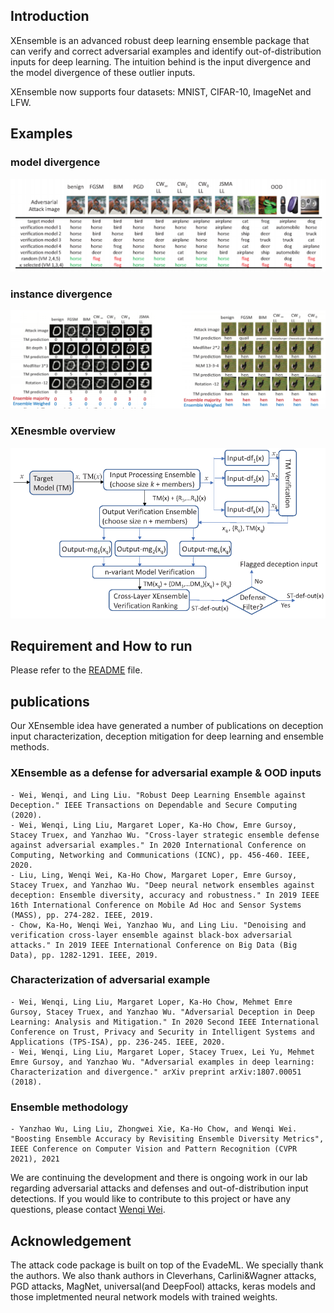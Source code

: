 


## Introduction

XEnsemble is an advanced robust deep learning ensemble package that can verify and correct adversarial examples and identify out-of-distribution inputs for deep learning. The intuition behind is the input divergence and the model divergence of these outlier inputs.

XEnsemble now supports four datasets: MNIST, CIFAR-10, ImageNet and LFW.


##  Examples

### model divergence

![model_div](fig/model_divergence.png)

### instance divergence

![ins_div](fig/input_divergence.png)


### XEnesmble overview

![system](fig/system_fig.png)

## Requirement and How to run
Please refer to the [README](https://github.com/WenqiWei789/XEnsemble-1.0) file.

## publications
Our XEnsemble idea have generated a number of publications on deception input characterization, deception mitigation for deep learning and ensemble methods.


### XEnsemble as a defense for adversarial example & OOD inputs
```
- Wei, Wenqi, and Ling Liu. "Robust Deep Learning Ensemble against Deception." IEEE Transactions on Dependable and Secure Computing (2020).
- Wei, Wenqi, Ling Liu, Margaret Loper, Ka-Ho Chow, Emre Gursoy, Stacey Truex, and Yanzhao Wu. "Cross-layer strategic ensemble defense against adversarial examples." In 2020 International Conference on Computing, Networking and Communications (ICNC), pp. 456-460. IEEE, 2020.
- Liu, Ling, Wenqi Wei, Ka-Ho Chow, Margaret Loper, Emre Gursoy, Stacey Truex, and Yanzhao Wu. "Deep neural network ensembles against deception: Ensemble diversity, accuracy and robustness." In 2019 IEEE 16th International Conference on Mobile Ad Hoc and Sensor Systems (MASS), pp. 274-282. IEEE, 2019.
- Chow, Ka-Ho, Wenqi Wei, Yanzhao Wu, and Ling Liu. "Denoising and verification cross-layer ensemble against black-box adversarial attacks." In 2019 IEEE International Conference on Big Data (Big Data), pp. 1282-1291. IEEE, 2019.
```

### Characterization of adversarial example
```
- Wei, Wenqi, Ling Liu, Margaret Loper, Ka-Ho Chow, Mehmet Emre Gursoy, Stacey Truex, and Yanzhao Wu. "Adversarial Deception in Deep Learning: Analysis and Mitigation." In 2020 Second IEEE International Conference on Trust, Privacy and Security in Intelligent Systems and Applications (TPS-ISA), pp. 236-245. IEEE, 2020.
- Wei, Wenqi, Ling Liu, Margaret Loper, Stacey Truex, Lei Yu, Mehmet Emre Gursoy, and Yanzhao Wu. "Adversarial examples in deep learning: Characterization and divergence." arXiv preprint arXiv:1807.00051 (2018).
```

### Ensemble methodology
```
- Yanzhao Wu, Ling Liu, Zhongwei Xie, Ka-Ho Chow, and Wenqi Wei. "Boosting Ensemble Accuracy by Revisiting Ensemble Diversity Metrics", IEEE Conference on Computer Vision and Pattern Recognition (CVPR 2021), 2021
```


We are continuing the development and there is ongoing work in our lab regarding adversarial attacks and defenses and out-of-distribution input detections. If you would like to contribute to this project or have any questions, please contact [Wenqi Wei](https://www.cc.gatech.edu/~wwei66/).


## Acknowledgement
The attack code package is built on top of the EvadeML. We specially thank the authors. We also thank authors in Cleverhans, Carlini&Wagner attacks, PGD attacks, MagNet, universal(and DeepFool) attacks, keras models and those impletmented neural network models with trained weights.



<!--
this page is https://wenqiwei789.github.io/XEnsemble_project/



```markdown
Syntax highlighted code block

# Header 1
## Header 2
### Header 3

- Bulleted
- List

1. Numbered
2. List

**Bold** and _Italic_ and `Code` text

[Link](url) and ![Image](src)
```

For more details see [GitHub Flavored Markdown](https://guides.github.com/features/mastering-markdown/).

-->
